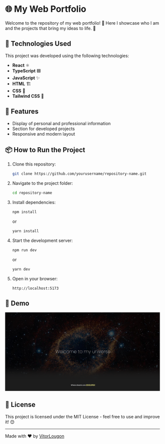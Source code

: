 # 🌐 My Web Portfolio

Welcome to the repository of my web portfolio! 🚀 Here I showcase who I am and the projects that bring my ideas to life. 🎨

## 🚀 Technologies Used

This project was developed using the following technologies:
- **React** ⚛️
- **TypeScript** 🟦
- **JavaScript** ✨
- **HTML** 🏗️
- **CSS** 🎨
- **Tailwind CSS** 💨

## 📌 Features
- Display of personal and professional information
- Section for developed projects
- Responsive and modern layout

## 📦 How to Run the Project

1. Clone this repository:
   ```sh
   git clone https://github.com/yourusername/repository-name.git
   ```

2. Navigate to the project folder:
   ```sh
   cd repository-name
   ```

3. Install dependencies:
   ```sh
   npm install
   ```
   or
   ```sh
   yarn install
   ```

4. Start the development server:
   ```sh
   npm run dev
   ```
   or
   ```sh
   yarn dev
   ```

5. Open in your browser:
   ```
   http://localhost:5173
   ```

## 🎨 Demo
![alt text](./public/image-readme.png)

## 📜 License
This project is licensed under the MIT License - feel free to use and improve it! 😊

---

Made with ❤️ by [VitorLougon](https://github.com/LougonVitor)